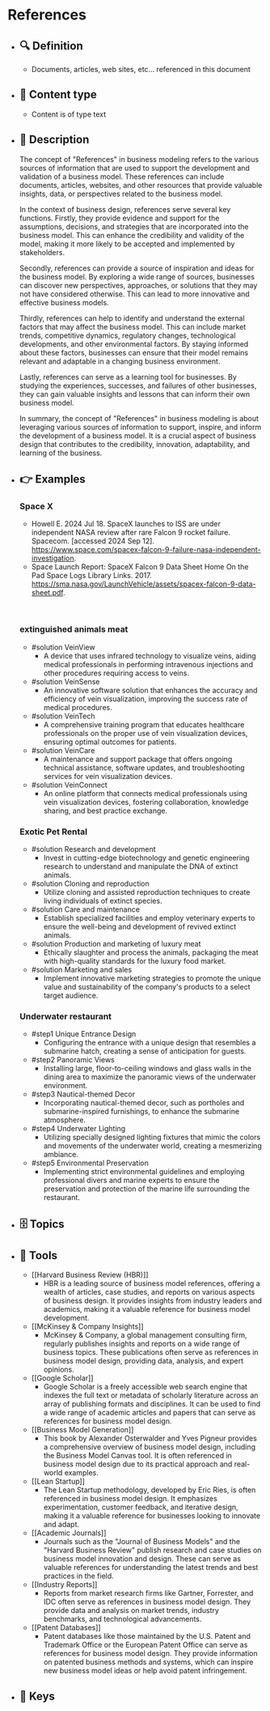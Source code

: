 # References
- ## 🔍 Definition
  - Documents, articles, web sites, etc... referenced in this document
- ## 📰 Content type 
  - Content is of type text
- ## 📖 Description
  The concept of "References" in business modeling refers to the various sources of information that are used to support the development and validation of a business model. These references can include documents, articles, websites, and other resources that provide valuable insights, data, or perspectives related to the business model.
  
  In the context of business design, references serve several key functions. Firstly, they provide evidence and support for the assumptions, decisions, and strategies that are incorporated into the business model. This can enhance the credibility and validity of the model, making it more likely to be accepted and implemented by stakeholders.
  
  Secondly, references can provide a source of inspiration and ideas for the business model. By exploring a wide range of sources, businesses can discover new perspectives, approaches, or solutions that they may not have considered otherwise. This can lead to more innovative and effective business models.
  
  Thirdly, references can help to identify and understand the external factors that may affect the business model. This can include market trends, competitive dynamics, regulatory changes, technological developments, and other environmental factors. By staying informed about these factors, businesses can ensure that their model remains relevant and adaptable in a changing business environment.
  
  Lastly, references can serve as a learning tool for businesses. By studying the experiences, successes, and failures of other businesses, they can gain valuable insights and lessons that can inform their own business model.
  
  In summary, the concept of "References" in business modeling is about leveraging various sources of information to support, inspire, and inform the development of a business model. It is a crucial aspect of business design that contributes to the credibility, innovation, adaptability, and learning of the business.
- ## 👉 Examples
  ### Space X
  - Howell E. 2024 Jul 18. SpaceX launches to ISS are under independent NASA review after rare Falcon 9 rocket failure. Spacecom. [accessed 2024 Sep 12]. https://www.space.com/spacex-falcon-9-failure-nasa-independent-investigation.
  - Space Launch Report: SpaceX Falcon 9 Data Sheet Home On the Pad Space Logs Library Links. 2017. https://sma.nasa.gov/LaunchVehicle/assets/spacex-falcon-9-data-sheet.pdf.
  
  ‌
  
  ### 
  
  ### extinguished animals meat
  - #solution VeinView
  	- A device that uses infrared technology to visualize veins, aiding medical professionals in performing intravenous injections and other procedures requiring access to veins.
  - #solution VeinSense
  	- An innovative software solution that enhances the accuracy and efficiency of vein visualization, improving the success rate of medical procedures.
  - #solution VeinTech
  	- A comprehensive training program that educates healthcare professionals on the proper use of vein visualization devices, ensuring optimal outcomes for patients.
  - #solution VeinCare
  	- A maintenance and support package that offers ongoing technical assistance, software updates, and troubleshooting services for vein visualization devices.
  - #solution VeinConnect
  	- An online platform that connects medical professionals using vein visualization devices, fostering collaboration, knowledge sharing, and best practice exchange.
  ### Exotic Pet Rental
  - #solution Research and development
  	- Invest in cutting-edge biotechnology and genetic engineering research to understand and manipulate the DNA of extinct animals.
  - #solution Cloning and reproduction
  	- Utilize cloning and assisted reproduction techniques to create living individuals of extinct species.
  - #solution Care and maintenance
  	- Establish specialized facilities and employ veterinary experts to ensure the well-being and development of revived extinct animals.
  - #solution Production and marketing of luxury meat
  	- Ethically slaughter and process the animals, packaging the meat with high-quality standards for the luxury food market.
  - #solution Marketing and sales
  	- Implement innovative marketing strategies to promote the unique value and sustainability of the company's products to a select target audience.
  ### Underwater restaurant
  - #step1 Unique Entrance Design
  	- Configuring the entrance with a unique design that resembles a submarine hatch, creating a sense of anticipation for guests.
  - #step2 Panoramic Views
  	- Installing large, floor-to-ceiling windows and glass walls in the dining area to maximize the panoramic views of the underwater environment.
  - #step3 Nautical-themed Decor
  	- Incorporating nautical-themed decor, such as portholes and submarine-inspired furnishings, to enhance the submarine atmosphere.
  - #step4 Underwater Lighting
  	- Utilizing specially designed lighting fixtures that mimic the colors and movements of the underwater world, creating a mesmerizing ambiance.
  - #step5 Environmental Preservation
  	- Implementing strict environmental guidelines and employing professional divers and marine experts to ensure the preservation and protection of the marine life surrounding the restaurant.
- ## 🗄️ Topics
  
- ## 🧰 Tools
  - [[Harvard Business Review (HBR)]]
    - HBR is a leading source of business model references, offering a wealth of articles, case studies, and reports on various aspects of business design. It provides insights from industry leaders and academics, making it a valuable reference for business model development.
  - [[McKinsey & Company Insights]]
    - McKinsey & Company, a global management consulting firm, regularly publishes insights and reports on a wide range of business topics. These publications often serve as references in business model design, providing data, analysis, and expert opinions.
  - [[Google Scholar]]
    - Google Scholar is a freely accessible web search engine that indexes the full text or metadata of scholarly literature across an array of publishing formats and disciplines. It can be used to find a wide range of academic articles and papers that can serve as references for business model design.
  - [[Business Model Generation]]
    - This book by Alexander Osterwalder and Yves Pigneur provides a comprehensive overview of business model design, including the Business Model Canvas tool. It is often referenced in business model design due to its practical approach and real-world examples.
  - [[Lean Startup]]
    - The Lean Startup methodology, developed by Eric Ries, is often referenced in business model design. It emphasizes experimentation, customer feedback, and iterative design, making it a valuable reference for businesses looking to innovate and adapt.
  - [[Academic Journals]]
    - Journals such as the "Journal of Business Models" and the "Harvard Business Review" publish research and case studies on business model innovation and design. These can serve as valuable references for understanding the latest trends and best practices in the field.
  - [[Industry Reports]]
    - Reports from market research firms like Gartner, Forrester, and IDC often serve as references in business model design. They provide data and analysis on market trends, industry benchmarks, and technological advancements.
  - [[Patent Databases]]
    - Patent databases like those maintained by the U.S. Patent and Trademark Office or the European Patent Office can serve as references for business model design. They provide information on patented business methods and systems, which can inspire new business model ideas or help avoid patent infringement.
- ## 🔑 Keys
  
